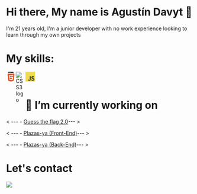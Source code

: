 # Hi there, My name is Agustín Davyt 👋
I'm 21 years old, I'm a junior developer with no work experience looking to learn through my own projects
# My skills:

<img align="left" alt="HTML5 logo" width="26px" src="https://raw.githubusercontent.com/github/explore/80688e429a7d4ef2fca1e82350fe8e3517d3494d/topics/html/html.png" />
<img align="left" alt="CSS3 logo" width="26px" src="https://user-images.githubusercontent.com/61896414/177214383-79574728-21d3-4131-a32e-ad44630fc665.svg" />
<img align="left" alt="JS logo" width="26px" src="https://raw.githubusercontent.com/github/explore/80688e429a7d4ef2fca1e82350fe8e3517d3494d/topics/javascript/javascript.png" />

<br><br>

# 🔭 I’m currently working on 

< --- - <a href="https://github.com/sosam1/guessTheFlag.io">Guess the flag 2.0</a>--- >

< --- - <a href="https://github.com/sosam1/plazas-ya-front-end">Plazas-ya (Front-End)</a>--- >

< --- - <a href="https://github.com/sosam1/plazas-ya">Plazas-ya (Back-End)</a>--- >

# Let's contact    
  <a href = "mailto:davytagustin@gmail.com">
    <img src="https://img.shields.io/badge/Gmail-D14836?style=for-the-badge&logo=gmail&logoColor=white" target="_blank">
  </a>
